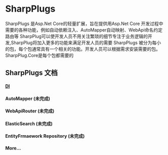 # SharpPlugs

SharpPlugs 是Asp.Net Core的轻量扩展，旨在提供用Asp.Net Core 开发过程中需要的各种功能，例如自动依赖注入、AutoMapper自动映射、WebApi命名约定路由等
SharpPlug可以使开发人员不用关注繁琐的细节专注于业务逻辑的开发,SharpPlug将加入更多的功能来满足开发人员的需要
SharpPlugs 被分为每小的包，每个包通常具有一个相关的功能。开发人员可以根据需求安装需要的包。SharpPlug.Core是每个包都需要的


## SharpPlugs 文档

#### [DI](/doc/DI.md) 

#### AutoMapper (未完成)

#### WebApiRouter (未完成)

#### ElasticSearch (未完成)

#### EntityFrmaework Repository (未完成)

#### More...